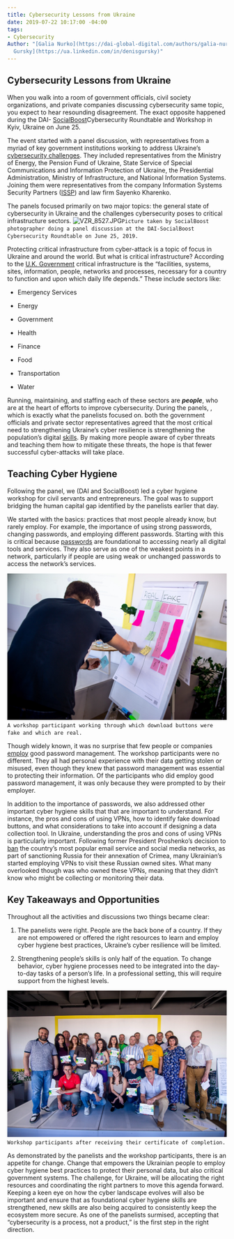 ```yaml
---
title: Cybersecurity Lessons from Ukraine
date: 2019-07-22 10:17:00 -04:00
tags:
- Cybersecurity
Author: "[Galia Nurko](https://dai-global-digital.com/authors/galia-nurko/) and [Denis
  Gursky](https://ua.linkedin.com/in/denisgursky)"
---
```


## Cybersecurity Lessons from Ukraine

When you walk into a room of government officials, civil society organizations, and private companies discussing cybersecurity same topic, you expect to hear resounding disagreement. The exact opposite happened during the DAI- [SocialBoost](http://socialboost.com.ua/)Cybersecurity Roundtable and Workshop in Kyiv, Ukraine on June 25.

The event started with a panel discussion, with representatives from a myriad of key government institutions working to address Ukraine’s [cybersecurity challenges](https://www.politico.eu/article/ukraine-cyber-war-frontline-russia-malware-attacks/). They included representatives from the Ministry of Energy, the Pension Fund of Ukraine, State Service of Special Communications and Information Protection of Ukraine, the Presidential Administration, Ministry of Infrastructure, and National Information Systems. Joining them were representatives from the company Information Systems Security Partners ([ISSP](https://www.issp.com/)) and law firm Sayenko Kharenko.

The panels focused primarily on two major topics: the general state of cybersecurity in Ukraine and the challenges cybersecurity poses to critical infrastructure sectors.
![VZR_8527.JPG](/uploads/VZR_8527.JPG)`Picture taken by SocialBoost photographer doing a panel discussion at the DAI-SocialBoost Cybersecurity Roundtable on June 25, 2019.`

Protecting critical infrastructure from cyber-attack is a topic of focus in Ukraine and around the world. But what is critical infrastructure? According to the [U.K. Government](https://www.cpni.gov.uk/critical-national-infrastructure-0) critical infrastructure is the “facilities, systems, sites, information, people, networks and processes, necessary for a country to function and upon which daily life depends.” These include sectors like:

* Emergency Services

* Energy

* Government

* Health

* Finance

* Food

* Transportation

* Water

Running, maintaining, and staffing each of these sectors are ***people***, who are at the heart of efforts to improve cybersecurity. During the panels, , which is exactly what the panelists focused on. both the government officials and private sector representatives agreed that the most critical need to strengthening Ukraine’s cyber resilience is strengthening the population’s digital [skills](https://dai-global-digital.com/the-missing-digital-principle-educate-the-user.html). By making more people aware of cyber threats and teaching them how to mitigate these threats, the hope is that fewer successful cyber-attacks will take place.

## Teaching Cyber Hygiene

Following the panel, we (DAI and SocialBoost) led a cyber hygiene workshop for civil servants and entrepreneurs. The goal was to support bridging the human capital gap identified by the panelists earlier that day.

We started with the basics: practices that most people already know, but rarely employ. For example, the importance of using strong passwords, changing passwords, and employing different passwords. Starting with this is critical because [passwords](https://www.cisecurity.org/newsletter/why-strong-unique-passwords-matter/) are foundational to accessing nearly all digital tools and services. They also serve as one of the weakest points in a network, particularly if people are using weak or unchanged passwords to access the network’s services.

![cs5.jpg](/uploads/cs5.jpg)` A workshop participant working through which download buttons were fake and which are real.`

Though widely known, it was no surprise that few people or companies [employ](https://33kpvz33obwvvdeaa3co3hu1-wpengine.netdna-ssl.com/wp-content/uploads/sites/4/2018/07/cybersecurity-ventures-thycoti_70778.pdf) good password management. The workshop participants were no different. They all had personal experience with their data getting stolen or misused, even though they knew that password management was essential to protecting their information. Of the participants who did employ good password management, it was only because they were prompted to by their employer.

In addition to the importance of passwords, we also addressed other important cyber hygiene skills that that are important to understand. For instance, the pros and cons of using VPNs, how to identify fake download buttons, and what considerations to take into account if designing a data collection tool. In Ukraine, understanding the pros and cons of using VPNs is particularly important. Following former President Proshenko’s decision to [ban](https://www.theguardian.com/world/2017/may/16/ukraine-blocks-popular-russian-websites-kremlin-role-war) the country’s most popular email service and social media networks, as part of sanctioning Russia for their annexation of Crimea, many Ukrainian’s started employing VPNs to visit these Russian owned sites. What many overlooked though was who owned these VPNs, meaning that they didn’t know who might be collecting or monitoring their data.

## Key Takeaways and Opportunities

Throughout all the activities and discussions two things became clear:

1. The panelists were right. People are the back bone of a country. If they are not empowered or offered the right resources to learn and employ cyber hygiene best practices, Ukraine’s cyber resilience will be limited.

2. Strengthening people’s skills is only half of the equation. To change behavior, cyber hygiene processes need to be integrated into the day-to-day tasks of a person’s life. In a professional setting, this will require support from the highest levels.

![cs1.jpg](/uploads/cs1.jpg)`Workshop participants after receiving their certificate of completion.`

As demonstrated by the panelists and the workshop participants, there is an appetite for change. Change that empowers the Ukrainian people to employ cyber hygiene best practices to protect their personal data, but also critical government systems. The challenge, for Ukraine, will be allocating the right resources and coordinating the right partners to move this agenda forward. Keeping a keen eye on how the cyber landscape evolves will also be important and ensure that as foundational cyber hygiene skills are strengthened, new skills are also being acquired to consistently keep the ecosystem more secure. As one of the panelists surmised, accepting that “cybersecurity is a process, not a product,” is the first step in the right direction.